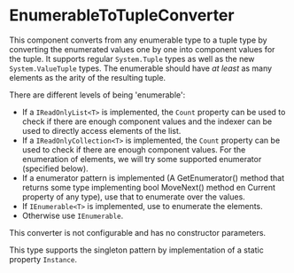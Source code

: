 # EnumerableToTupleConverter
This component converts from any enumerable type to a tuple type by converting the enumerated values one by one into component values for the tuple. 
It supports regular `System.Tuple` types as well as the new `System.ValueTuple` types. 
The enumerable should have _at least_ as many elements as the arity of the resulting tuple.

There are different levels of being 'enumerable':
* If a `IReadOnlyList<T>` is implemented, the `Count` property can be used to check if there are enough component values and the indexer can be used to directly access elements of the list.
* If a `IReadOnlyCollection<T>` is implemented, the `Count` property can be used to check if there are enough component values. 
  For the enumeration of elements, we will try some supported enumerator (specified below).
* If a enumerator pattern is implemented (A GetEnumerator() method that returns some type implementing bool MoveNext() method en Current property of any type), use that to enumerate over the values.
* If `IEnumerable<T>` is implemented, use to enumerate the elements.
* Otherwise use `IEnumerable`.

This converter is not configurable and has no constructor parameters.

This type supports the singleton pattern by implementation of a static property `Instance`.
